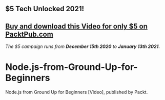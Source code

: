 ## $5 Tech Unlocked 2021!
[Buy and download this Video for only $5 on PacktPub.com](https://www.packtpub.com/product/node-js-from-ground-up-for-beginners-video/9781800563896)
-----
*The $5 campaign         runs from __December 15th 2020__ to __January 13th 2021.__*

# Node.js-from-Ground-Up-for-Beginners
Node.js from Ground Up for Beginners [Video], published by Packt.
